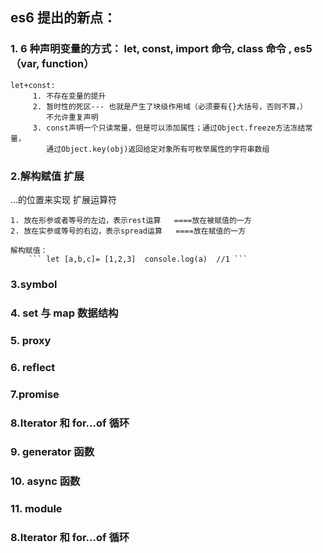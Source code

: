 ## es6 提出的新点：

### 1. 6 种声明变量的方式： let, const, import 命令, class 命令 , es5（var, function）

    let+const:
         1. 不存在变量的提升
         2. 暂时性的死区--- 也就是产生了块级作用域（必须要有{}大括号，否则不算，）
            不允许重复声明
         3. const声明一个只读常量，但是可以添加属性；通过Object.freeze方法冻结常量，
            通过Object.key(obj)返回给定对象所有可枚举属性的字符串数组

### 2.解构赋值 扩展

...的位置来实现   扩展运算符    

    1. 放在形参或者等号的左边，表示rest运算   ====放在被赋值的一方
    2. 放在实参或等号的右边，表示spread运算   ====放在赋值的一方

    解构赋值：  
        ``` let [a,b,c]= [1,2,3]  console.log(a)  //1 ```

### 3.symbol

### 4. set 与 map 数据结构

### 5. proxy

### 6. reflect

### 7.promise

### 8.Iterator 和 for...of 循环

### 9. generator 函数

### 10. async 函数

### 11. module

### 8.Iterator 和 for...of 循环
